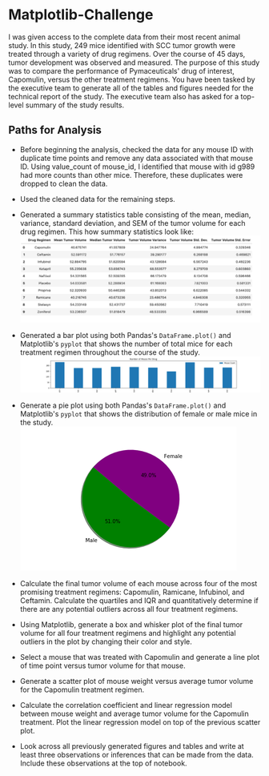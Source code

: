 # Matplotlib-Challenge
I was given access to the complete data from their most recent animal study. In this study, 249 mice identified with SCC tumor growth were treated through a variety of drug regimens. Over the course of 45 days, tumor development was observed and measured. The purpose of this study was to compare the performance of Pymaceuticals' drug of interest, Capomulin, versus the other treatment regimens. You have been tasked by the executive team to generate all of the tables and figures needed for the technical report of the study. The executive team also has asked for a top-level summary of the study results.

## Paths for Analysis


* Before beginning the analysis, checked the data for any mouse ID with duplicate time points and remove any data associated with that mouse ID.
Using value_count of mouse_id, I identified that mouse with id g989 had more counts than other mice. Therefore, these duplicates were dropped to clean the data.

* Used the cleaned data for the remaining steps.

* Generated a summary statistics table consisting of the mean, median, variance, standard deviation, and SEM of the tumor volume for each drug regimen.
This how summary statistics look like:
![image1](Images/Stats.png)

* Generated a bar plot using both Pandas's `DataFrame.plot()` and Matplotlib's `pyplot` that shows  the number of total mice for each treatment regimen throughout the course of the study.
![image2](Images/Bar_Chart1.png)

* Generate a pie plot using both Pandas's `DataFrame.plot()` and Matplotlib's `pyplot` that shows the distribution of female or male mice in the study.
![image3](Images/PieChart.png)

* Calculate the final tumor volume of each mouse across four of the most promising treatment regimens: Capomulin, Ramicane, Infubinol, and Ceftamin. Calculate the quartiles and IQR and quantitatively determine if there are any potential outliers across all four treatment regimens.

* Using Matplotlib, generate a box and whisker plot of the final tumor volume for all four treatment regimens and highlight any potential outliers in the plot by changing their color and style.


* Select a mouse that was treated with Capomulin and generate a line plot of time point versus tumor volume for that mouse.

* Generate a scatter plot of mouse weight versus average tumor volume for the Capomulin treatment regimen.

* Calculate the correlation coefficient and linear regression model between mouse weight and average tumor volume for the Capomulin treatment. Plot the linear regression model on top of the previous scatter plot.

* Look across all previously generated figures and tables and write at least three observations or inferences that can be made from the data. Include these observations at the top of notebook.
